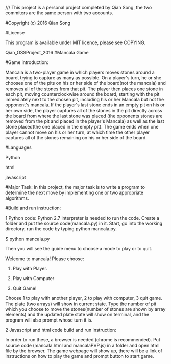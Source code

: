 
/// This project is a personal project completed by Qian Song, the two commiters are the same person with two accounts.

#Copyright (c) 2016 Qian Song

#License

This program is available under MIT licence, please see COPYING.
 
Qian_OSSProject_2016
#Mancala Game

#Game introduction:

Mancala is a two-player game in which players moves stones around a board, trying to capture as many as possible.
On a player's turn, he or she chooses one of the pits on his or her side of the board(not the mancala) and removes all of the stones from that pit. The player then places one stone in each pit, moving counterclockwise around the board, starting with the pit immediately next to the chosen pit, including his or her Mancala but not the opponent's mancala. If the player's last stone ends in an empty pit on his or her own side, the player captures all of the stones in the pit directly across the board from where the last stone was placed (the opponents stones are removed from the pit and placed in the player's Mancala) as well as the last stone placed(the one placed in the empty pit). The game ends when one player cannot move on his or her turn, at which time the other player captures all of the stones remaining on his or her side of the board.

#Languages

Python

html

javascript


#Major Task:
In this project, the major task is to write a program to determine the next move by implementing one or two appropriate algorithms. 

#Build and run instruction:

1  Python code:
Python 2.7 interpreter is needed to run the code. Create a folder and put the source code(mancala.py) in it. Start, go into the working directory, run the code by typing python mancala.py. 

$ python mancala.py

Then you will see the guide menu to choose a mode to play or to quit. 

Welcome to mancala!
Please choose:

1. Play with Player.

2. Play with Computer

3. Quit Game!


Choose  1 to play with another player, 2 to play with computer, 3 quit game. The plate (two arrays) will show in current state. Type the number of pit which you choose to move the stones(number of stones are shown by array elements) and the updated plate state will show on terminal, and the program will also prompt whose turn it is. 


2  Javascript and html code build and run instruction:

In order to run these, a browser is needed (chrome is recommended). Put source code (mancala.html and mancalaPVP.js) in a folder and open html file by the browser. The game webpage will show up, there will be a link of instructions on how to play the game and prompt button to start game.


